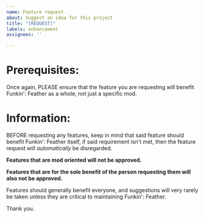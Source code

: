 ```yaml
---
name: Feature request
about: Suggest an idea for this project
title: "[REQUEST]"
labels: enhancement
assignees: ''

---
```


# Prerequisites:
Once again, PLEASE ensure that the feature you are requesting will benefit Funkin': Feather as a whole, not just a specific mod.

# Information:
BEFORE requesting any features, keep in mind that said feature should benefit Funkin': Feather itself, if said requirement isn't met, then the feature request will *automatically* be disregarded. 

**Features that are mod oriented will not be approved.**

**Features that are for the sole benefit of the person requesting them will also not be approved.**

Features should generally benefit everyone, and suggestions will very rarely be taken unless they are critical to maintaining Funkin': Feather. 

Thank you.
